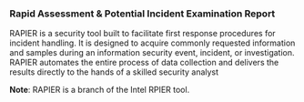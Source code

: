 ### Rapid Assessment & Potential Incident Examination Report ###
RAPIER is a security tool built to facilitate first response procedures for incident handling.  It is designed to acquire commonly requested information and samples during an information security event, incident, or investigation.  RAPIER automates the entire process of data collection and delivers the results directly to the hands of a skilled security analyst

**Note**: RAPIER is a branch of the Intel RPIER tool.